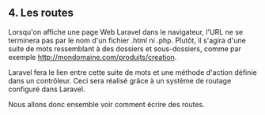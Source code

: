 ## 4. Les routes

Lorsqu'on affiche une page Web Laravel dans le navigateur, l'URL ne se terminera pas par le nom d'un fichier .html ni .php. Plutôt, il s'agira d'une suite de mots ressemblant à des dossiers et sous-dossiers, comme par exemple http://mondomaine.com/produits/creation.

Laravel fera le lien entre cette suite de mots et une méthode d'action définie dans un contrôleur. Ceci sera réalisé grâce à un système de routage configuré dans Laravel.

Nous allons donc ensemble voir comment écrire des routes.


